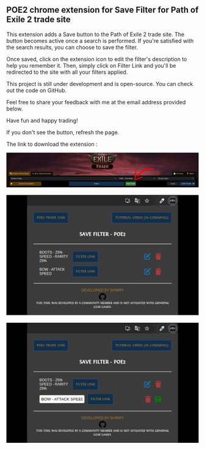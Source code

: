 ## POE2 chrome extension for Save Filter for Path of Exile 2 trade site


This extension adds a Save button to the Path of Exile 2 trade site. The button becomes active once a search is performed. If you're satisfied with the search results, you can choose to save the filter.

Once saved, click on the extension icon to edit the filter's description to help you remember it. Then, simply click on Filter Link and you'll be redirected to the site with all your filters applied.

This project is still under development and is open-source. You can check out the code on GitHub.

Feel free to share your feedback with me at the email address provided below.

Have fun and happy trading!

If you don't see the button, refresh the page.

The link to download the extension : <a href="https://chromewebstore.google.com/detail/poe2-save-trade-filter/nbnbkdemllokmclnniijkediimebjgho?authuser=0&hl=fr">

<img src="https://github.com/LorenzoDv/poe2-trade-save-filter/blob/main/assets/img/savefilter1.png"> <br/><br/>
<img src="https://github.com/LorenzoDv/poe2-trade-save-filter/blob/main/assets/img/savefilter2.png"> <br/><br/>
<img src="https://github.com/LorenzoDv/poe2-trade-save-filter/blob/main/assets/img/savefilter3.png"> <br/><br/>